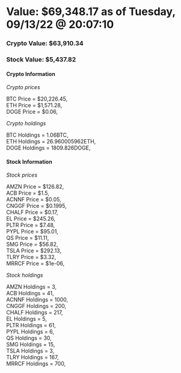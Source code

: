 # Value: $69,348.17 as of Tuesday, 09/13/22 @ 20:07:10 

### Crypto Value: $63,910.34

### Stock Value: $5,437.82

#### Crypto Information 
*Crypto prices* 

BTC Price = $20,226.45,  
ETH Price = $1,571.28,  
DOGE Price = $0.06,  


*Crypto holdings* 

BTC Holdings = 1.06BTC,  
ETH Holdings = 26.960005962ETH,  
DOGE Holdings = 1809.826DOGE,  


#### Stock Information 

*Stock prices* 

AMZN Price = $126.82,  
ACB Price = $1.5,  
ACNNF Price = $0.05,  
CNGGF Price = $0.1995,  
CHALF Price = $0.17,  
EL Price = $245.26,  
PLTR Price = $7.48,  
PYPL Price = $95.01,  
QS Price = $11.11,  
SMG Price = $56.82,  
TSLA Price = $292.13,  
TLRY Price = $3.32,  
MRRCF Price = $1e-06,  


*Stock holdings* 

AMZN Holdings = 3,  
ACB Holdings = 41,  
ACNNF Holdings = 1000,  
CNGGF Holdings = 200,  
CHALF Holdings = 217,  
EL Holdings = 5,  
PLTR Holdings = 61,  
PYPL Holdings = 6,  
QS Holdings = 30,  
SMG Holdings = 15,  
TSLA Holdings = 3,  
TLRY Holdings = 167,  
MRRCF Holdings = 700,  


